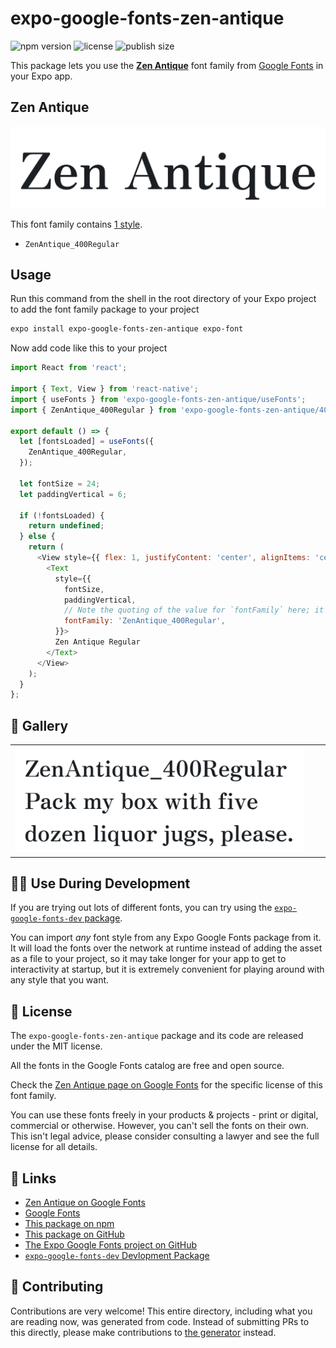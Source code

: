 # expo-google-fonts-zen-antique

![npm version](https://flat.badgen.net/npm/v/expo-google-fonts-zen-antique)
![license](https://flat.badgen.net/github/license/expo/google-fonts)
![publish size](https://flat.badgen.net/packagephobia/install/expo-google-fonts-zen-antique)

This package lets you use the [**Zen Antique**](https://fonts.google.com/specimen/Zen+Antique) font family from [Google Fonts](https://fonts.google.com/) in your Expo app.

## Zen Antique

![Zen Antique](./font-family.png)

This font family contains [1 style](#-gallery).

- `ZenAntique_400Regular`

## Usage

Run this command from the shell in the root directory of your Expo project to add the font family package to your project
```sh
expo install expo-google-fonts-zen-antique expo-font
```

Now add code like this to your project
```js
import React from 'react';

import { Text, View } from 'react-native';
import { useFonts } from 'expo-google-fonts-zen-antique/useFonts';
import { ZenAntique_400Regular } from 'expo-google-fonts-zen-antique/400Regular';

export default () => {
  let [fontsLoaded] = useFonts({
    ZenAntique_400Regular,
  });

  let fontSize = 24;
  let paddingVertical = 6;

  if (!fontsLoaded) {
    return undefined;
  } else {
    return (
      <View style={{ flex: 1, justifyContent: 'center', alignItems: 'center' }}>
        <Text
          style={{
            fontSize,
            paddingVertical,
            // Note the quoting of the value for `fontFamily` here; it expects a string!
            fontFamily: 'ZenAntique_400Regular',
          }}>
          Zen Antique Regular
        </Text>
      </View>
    );
  }
};

```

## 🔡 Gallery


||||
|-|-|-|
|![ZenAntique_400Regular](.//400Regular/ZenAntique_400Regular.ttf.png)||||


## 👩‍💻 Use During Development

If you are trying out lots of different fonts, you can try using the [`expo-google-fonts-dev` package](https://github.com/freeboub/google-fonts/tree/master/font-packages/dev#readme).

You can import *any* font style from any Expo Google Fonts package from it. It will load the fonts
over the network at runtime instead of adding the asset as a file to your project, so it may take longer
for your app to get to interactivity at startup, but it is extremely convenient
for playing around with any style that you want.

## 📖 License

The `expo-google-fonts-zen-antique` package and its code are released under the MIT license.

All the fonts in the Google Fonts catalog are free and open source.

Check the [Zen Antique page on Google Fonts](https://fonts.google.com/specimen/Zen+Antique) for the specific license of this font family.

You can use these fonts freely in your products & projects - print or digital, commercial or otherwise. However, you can't sell the fonts on their own. This isn't legal advice, please consider consulting a lawyer and see the full license for all details.

## 🔗 Links

- [Zen Antique on Google Fonts](https://fonts.google.com/specimen/Zen+Antique)
- [Google Fonts](https://fonts.google.com/)
- [This package on npm](https://www.npmjs.com/package/expo-google-fonts-zen-antique)
- [This package on GitHub](https://github.com/freeboub/google-fonts/tree/master/font-packages/zen-antique)
- [The Expo Google Fonts project on GitHub](https://github.com/freeboub/google-fonts)
- [`expo-google-fonts-dev` Devlopment Package](https://github.com/freeboub/google-fonts/tree/master/font-packages/dev)

## 🤝 Contributing

Contributions are very welcome! This entire directory, including what you are reading now, was generated from code. Instead of submitting PRs to this directly, please make contributions to [the generator](https://github.com/freeboub/google-fonts/tree/master/packages/generator) instead.
